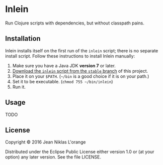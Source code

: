 # Inlein

Run Clojure scripts with dependencies, but without classpath pains.

## Installation

Inlein installs itself on the first run of the `inlein` script; there is no
separate install script. Follow these instructions to install Inlein
manually:

1. Make sure you have a Java JDK **version 7** or later.
2. [Download the `inlein` script from the `stable` branch](https://raw.githubusercontent.com/hyPiRion/inlein/stable/bin/inlein)
 of this project.
3. Place it on your `$PATH`. (`~/bin` is a good choice if it is on your path.)
4. Set it to be executable. (`chmod 755 ~/bin/inlein`)
5. Run it.

## Usage

TODO

## License

Copyright © 2016 Jean Niklas L'orange

Distributed under the Eclipse Public License either version 1.0 or (at
your option) any later version. See the file LICENSE.
